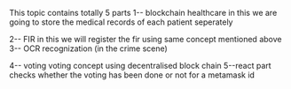This topic contains totally 5 parts
1-- blockchain healthcare
      in this we are going to store the medical records of each patient seperately

2-- FIR
      in this we will register the fir using same concept mentioned above
    3-- OCR recognization (in the crime scene)

4-- voting 
      voting concept using decentralised block chain
    5--react part checks whether the voting has been done or not for a metamask id
